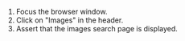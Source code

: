 1. Focus the browser window.
2. Click on "Images" in the header.
3. Assert that the images search page is displayed.